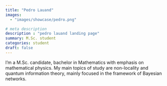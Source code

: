 ```yaml
---
title: "Pedro Lauand"
images: 
  - "images/showcase/pedro.png"

# meta description
description : "pedro lauand landing page"
summary: M.Sc. student
categories: student
draft: false
---
```


I’m a M.Sc. candidate, bachelor in Mathematics with emphasis on mathematical physics. My main topics of study are non-locality and quantum information theory, mainly focused in the framework of Bayesian networks.
